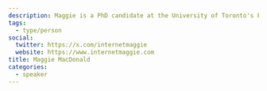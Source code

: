 ```yaml
---
description: Maggie is a PhD candidate at the University of Toronto's Faculty of Information researching the platformization of pornography. With a dissertation focus on Pornhub, she also works on deepfake porn, financial infrastructures, and platform policy, and is currently an independent advisory board member for Pornhub. You can find Maggie's recent writing in New Media & Society, the Canadian Journal of Communication, and The Walrus.
tags:
  - type/person
social:
  twitter: https://x.com/internetmaggie
  website: https://www.internetmaggie.com
title: Maggie MacDonald
categories:
  - speaker
---
```

